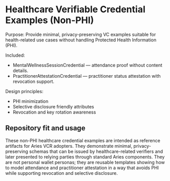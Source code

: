 # Healthcare Verifiable Credential Examples (Non-PHI)
Purpose: Provide minimal, privacy-preserving VC examples suitable for health-related use cases without handling Protected Health Information (PHI).

Included:
- MentalWellnessSessionCredential — attendance proof without content details.
- PractitionerAttestationCredential — practitioner status attestation with revocation support.

Design principles:
- PHI minimization
- Selective disclosure friendly attributes
- Revocation and key rotation awareness

## Repository fit and usage
These non-PHI healthcare credential examples are intended as reference artifacts for Aries VCR adopters. They demonstrate minimal, privacy-preserving schemas that can be issued by healthcare-related verifiers and later presented to relying parties through standard Aries components. They are not personal wallet personas; they are reusable templates showing how to model attendance and practitioner attestation in a way that avoids PHI while supporting revocation and selective disclosure.
